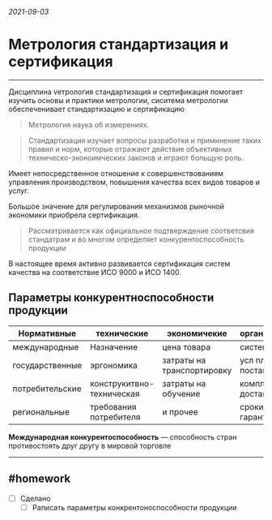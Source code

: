 *2021-09-03*

# Метрология стандартизация и сертификация
---

Дисциплина vетрология стандартизация и сертификация помогает изучить основы и практики метрологии, сиситема метрологии обеспеченивает стандартизацию и сертификацию

>Метрология наука об измерениях.

>Стандартизация изучает вопросы разработки и приминение таких правил и норм, которые отражают действие объективных техническо-эконоимческих законов и играют больщую роль.

Имеет непосредственное отношение к совершенствованиям управления производством, повышения качества всех видов товаров и услуг.

Большое значение для регулирования механизмов рыночной экономики приобрела сертификация.

>Рассматривается как официальное подтверждение соответсвия стандатрам и во многом определяет конкурентоспособность продукции

В настоящее время активно развивается сертификация систем качества на соответствие ИСО 9000 и ИСО 1400.

## Параметры конкурентноспособности продукции

| Нормативные     | технические               | экономичекие               | организационные         |
| --------------- | ------------------------- | -------------------------- | ----------------------- |
| международные   | Назначение                | цена товара                | система  скидок         |
| государственные | эргономика                | затраты на транспортировку | усл плотежей и поставок |
| потребительские | конструкитвно-техническая | затраты на обучение        | комплектность доставок  |
| региональные    | требования потребителя    | и прочее                   | сроки условий, гарантий |

**Международная конкурентоспособность** — способность стран противостоять друг другу в мировой торговле



---

##    #homework 

- [ ]  Сделано
	- [ ]  Раписать параметры конкрентоноспособности продукции